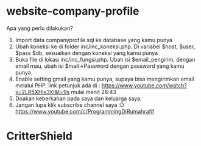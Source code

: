 # website-company-profile
Apa yang perlu dilakukan?
1. Import data companyprofile.sql ke database yang kamu punya
2. Ubah koneksi ke di folder inc/inc_koneksi.php. Di variabel $host, $user, $pass $db, sesuaikan dengan koneksi yang kamu punya
3. Buka file di lokasi inc/inc_fungsi.php. Ubah isi $email_pengirim, dengan email mau, ubah isi $mail->Password dengan password yang kamu punya. 
4. Enable setting gmail yang kamu punya, supaya bisa mengirimkan email melalui PHP. link petunjuk ada di : https://www.youtube.com/watch?v=2LR5XHix3XI&t=9s mulai menit 26:43
5. Doakan keberkahan pada saya dan keluarga saya.
6. Jangan lupa klik subscribe channel saya :D https://www.youtube.com/c/ProgrammingDiRumahrafif
# CritterShield
